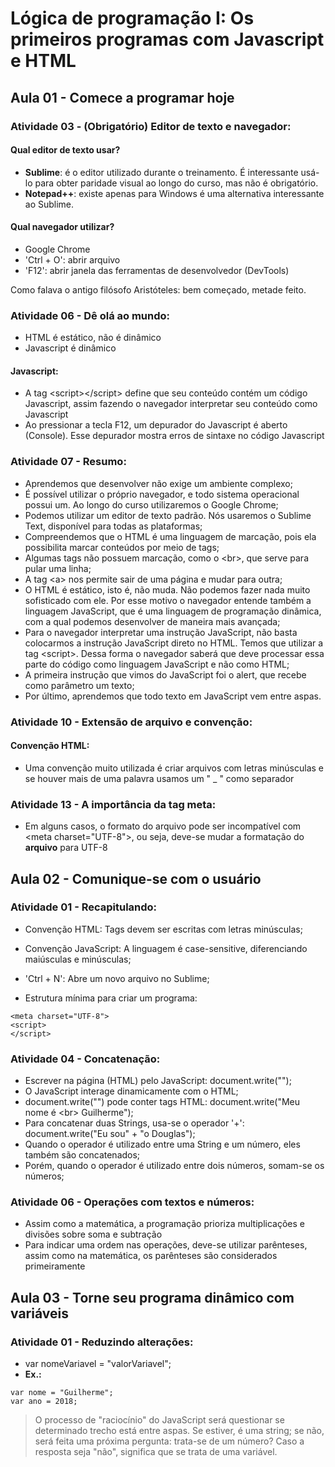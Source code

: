 # Lógica de programação I: Os primeiros programas com Javascript e HTML

## Aula 01 - Comece a programar hoje

### Atividade 03 - (Obrigatório) Editor de texto e navegador:

#### Qual editor de texto usar?

- **Sublime**: é o editor utilizado durante o treinamento. É interessante usá-lo para obter paridade visual ao longo do curso, mas não é obrigatório.
- **Notepad++**: existe apenas para Windows é uma alternativa interessante ao Sublime.

#### Qual navegador utilizar?

- Google Chrome
- 'Ctrl + O': abrir arquivo
- 'F12': abrir janela das ferramentas de desenvolvedor (DevTools)

Como falava o antigo filósofo Aristóteles: bem começado, metade feito.

### Atividade 06 - Dê olá ao mundo:

- HTML é estático, não é dinâmico
- Javascript é dinâmico

#### Javascript:

- A tag &lt;script&gt;&lt;/script&gt; define que seu conteúdo contém um código Javascript, assim fazendo o navegador interpretar seu conteúdo como Javascript
- Ao pressionar a tecla F12, um depurador do Javascript é aberto (Console). Esse depurador mostra erros de sintaxe no código Javascript

### Atividade 07 - Resumo:

- Aprendemos que desenvolver não exige um ambiente complexo;
- É possível utilizar o próprio navegador, e todo sistema operacional possui um. Ao longo do curso utilizaremos o Google Chrome;
- Podemos utilizar um editor de texto padrão. Nós usaremos o Sublime Text, disponível para todas as plataformas;
- Compreendemos que o HTML é uma linguagem de marcação, pois ela possibilita marcar conteúdos por meio de tags;
- Algumas tags não possuem marcação, como o &lt;br&gt;, que serve para pular uma linha;
- A tag &lt;a&gt; nos permite sair de uma página e mudar para outra;
- O HTML é estático, isto é, não muda. Não podemos fazer nada muito sofisticado com ele. Por esse motivo o navegador entende também a linguagem JavaScript, que é uma linguagem de programação dinâmica, com a qual podemos desenvolver de maneira mais avançada;
- Para o navegador interpretar uma instrução JavaScript, não basta colocarmos a instrução JavaScript direto no HTML. Temos que utilizar a tag &lt;script&gt;. Dessa forma o navegador saberá que deve processar essa parte do código como linguagem JavaScript e não como HTML;
- A primeira instrução que vimos do JavaScript foi o alert, que recebe como parâmetro um texto;
- Por último, aprendemos que todo texto em JavaScript vem entre aspas.

### Atividade 10 - Extensão de arquivo e convenção:

#### Convenção HTML:

- Uma convenção muito utilizada é criar arquivos com letras minúsculas e se houver mais de uma palavra usamos um " _ " como separador

### Atividade 13 - A importância da tag meta:

- Em alguns casos, o formato do arquivo pode ser incompatível com &lt;meta charset="UTF-8"&gt;, ou seja, deve-se mudar a formatação do **arquivo** para UTF-8


## Aula 02 - Comunique-se com o usuário

### Atividade 01 - Recapitulando:

- Convenção HTML: Tags devem ser escritas com letras minúsculas;
- Convenção JavaScript: A linguagem é case-sensitive, diferenciando maiúsculas e minúsculas;
- 'Ctrl + N': Abre um novo arquivo no Sublime;

- Estrutura mínima para criar um programa:
```
<meta charset="UTF-8">
<script>
</script>
```

### Atividade 04 - Concatenação:

- Escrever na página (HTML) pelo JavaScript: document.write("");
- O JavaScript interage dinamicamente com o HTML;
- document.write("") pode conter tags HTML: document.write("Meu nome é &lt;br&gt; Guilherme");
- Para concatenar duas Strings, usa-se o operador '+': document.write("Eu sou" + "o Douglas");
- Quando o operador é utilizado entre uma String e um número, eles também são concatenados;
- Porém, quando o operador é utilizado entre dois números, somam-se os números;

### Atividade 06 - Operações com textos e números:

- Assim como a matemática, a programação prioriza multiplicações e divisões sobre soma e subtração
- Para indicar uma ordem nas operações, deve-se utilizar parênteses, assim como na matemática, os parênteses são considerados primeiramente


## Aula 03 - Torne seu programa dinâmico com variáveis

### Atividade 01 - Reduzindo alterações:

- var nomeVariavel = "valorVariavel";
- **Ex.:**
```
var nome = "Guilherme";
var ano = 2018;
```

> O processo de "raciocínio" do JavaScript será questionar se determinado trecho está entre aspas. Se estiver, é uma string; se não, será feita uma próxima pergunta: trata-se de um número? Caso a resposta seja "não", significa que se trata de uma variável.
